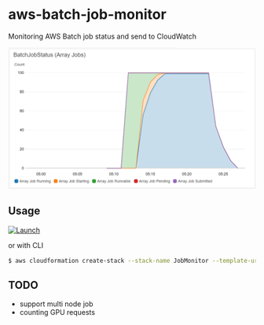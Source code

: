 # aws-batch-job-monitor

Monitoring AWS Batch job status and send to CloudWatch


![JobStatusMetrics](./img/job_status_metrics.png)

## Usage

[![Launch](https://s3.amazonaws.com/cloudformation-examples/cloudformation-launch-stack.png)](https://console.aws.amazon.com/cloudformation/home?#/stacks/new?stackName=JobMonitor&templateURL=https://midaisuk-public-templates.s3.amazonaws.com/aws-batch-job-monitor/aws-batch-job-monitor-build.template
)

or with CLI

```bash
$ aws cloudformation create-stack --stack-name JobMonitor --template-url https://midaisuk-public-templates.s3.amazonaws.com/aws-batch-job-monitor/aws-batch-job-monitor-build.template --capabilities CAPABILITY_NAMED_IAM
```


## TODO

- support multi node job
- counting GPU requests


